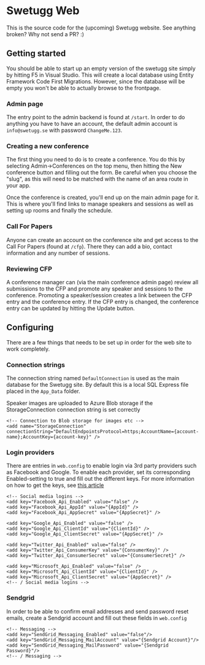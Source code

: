 Swetugg Web
===========

This is the source code for the (upcoming) Swetugg website. See anything broken? Why not send a PR? :)

Getting started
---------------
You should be able to start up an empty version of the swetugg site simply by hitting F5 in Visual Studio. This will create a local database using Entity Framework Code First Migrations. However, since the database will be empty you won't be able to actually browse to the frontpage.

### Admin page
The entry point to the admin backend is found at `/start`. In order to do anything you have to have an account, the default admin account is `info@swetugg.se` with password `ChangeMe.123`. 

### Creating a new conference
The first thing you need to do is to create a conference. You do this by selecting Admin->Conferences on the top menu, then hitting the New conference button and filling out the form. Be careful when you choose the "slug", as this will need to be matched with the name of an area route in your app. 

Once the conference is created, you'll end up on the main admin page for it. This is where you'll find links to manage speakers and sessions as well as setting up rooms and finally the schedule.

### Call For Papers
Anyone can create an account on the conference site and get access to the Call For Papers (found at `/cfp`). There they can add a bio, contact information and any number of sessions.

### Reviewing CFP
A conference manager can (via the main conference admin page) review all submissions to the CFP and promote any speaker and sessions to the conference. Promoting a speaker/session creates a link between the CFP entry and the conference entry. If the CFP entry is changed, the conference entry can be updated by hitting the Update button.

Configuring
-----------
There are a few things that needs to be set up in order for the web site to work completely.

### Connection strings
The connection string named `DefaultConnection` is used as the main database for the Swetugg site. By default this is a local SQL Express file placed in the `App_Data` folder.

Speaker images are uploaded to Azure Blob storage if the StorageConnection connection string is set correctly

    <!-- Connection to Blob storage for images etc -->
    <add name="StorageConnection" connectionString="DefaultEndpointsProtocol=https;AccountName={account-name};AccountKey={account-key}" />

### Login providers
There are entries in `web.config` to enable login via 3rd party providers such as Facebook and Google. To enable each provider, set its corresponding Enabled-setting to true and fill out the different keys. For more information on how to get the keys, see [this article](http://go.microsoft.com/fwlink/?LinkId=403804)

    <!-- Social media logins -->
    <add key="Facebook_Api_Enabled" value="false" />
    <add key="Facebook_Api_AppId" value="{AppId}" />
    <add key="Facebook_Api_AppSecret" value="{AppSecret}" />

    <add key="Google_Api_Enabled" value="false" />
    <add key="Google_Api_ClientId" value="{ClientId}" />
    <add key="Google_Api_ClientSecret" value="{AppSecret}" />

    <add key="Twitter_Api_Enabled" value="false" />
    <add key="Twitter_Api_ConsumerKey" value="{ConsumerKey}" />
    <add key="Twitter_Api_ConsumerSecret" value="{ConsumerSecret}" />

    <add key="Microsoft_Api_Enabled" value="false" />
    <add key="Microsoft_Api_ClientId" value="{ClientId}" />
    <add key="Microsoft_Api_ClientSecret" value="{AppSecret}" />
    <!-- / Social media logins -->

### Sendgrid
In order to be able to confirm email addresses and send password reset emails, create a Sendgrid account and fill out these fields in `web.config`

    <!-- Messaging -->
    <add key="SendGrid_Messaging_Enabled" value="false"/>
    <add key="SendGrid_Messaging_MailAccount" value="{Sendgrid Account}"/>
    <add key="SendGrid_Messaging_MailPassword" value="{Sendgrid Password}"/>
    <!-- / Messaging -->
